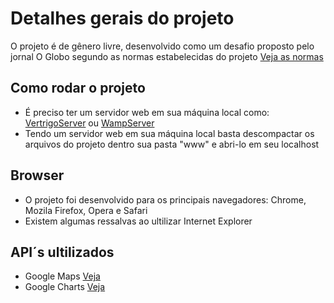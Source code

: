 ﻿# Detalhes gerais do projeto
O projeto é de gênero livre, desenvolvido como um desafio proposto pelo jornal O Globo segundo as normas estabelecidas do projeto [Veja as normas](Arquivos/README.md)

## Como rodar o projeto
* É preciso ter um servidor web em sua máquina local como: [VertrigoServer](http://vertrigo.sourceforge.net/?lang=pt) ou [WampServer](http://www.wampserver.com/en/)
* Tendo um servidor web em sua máquina local basta descompactar os arquivos do projeto dentro sua pasta "www" e abri-lo em seu localhost

## Browser
* O projeto foi desenvolvido para os principais navegadores: Chrome, Mozila Firefox, Opera e Safari
* Existem algumas ressalvas ao ultilizar Internet Explorer

## API´s ultilizados
* Google Maps [Veja](https://developers.google.com/chart/interactive/docs/gallery/map)
* Google Charts [Veja](https://developers.google.com/chart/)